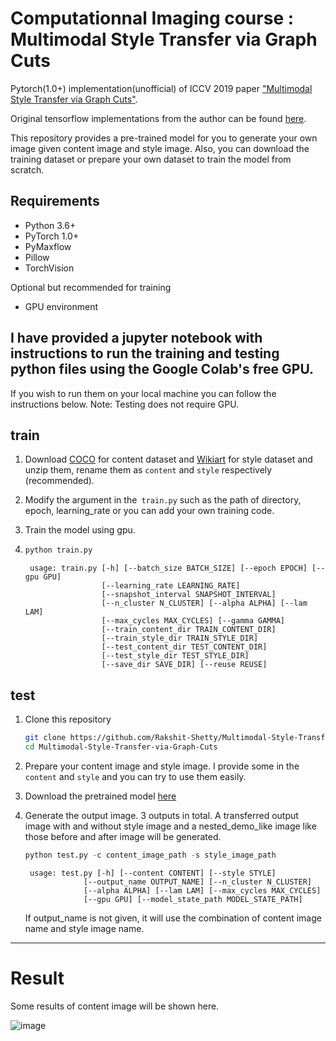 # Computationnal Imaging course : Multimodal Style Transfer via Graph Cuts
Pytorch(1.0+) implementation(unofficial) of ICCV 2019 paper ["Multimodal Style Transfer via Graph Cuts"](https://arxiv.org/abs/1904.04443).

Original tensorflow implementations from the author can be found [here](https://github.com/yulunzhang/MST).

This repository provides a pre-trained model for you to generate your own image given content image and style image. Also, you can download the training dataset or prepare your own dataset to train the model from scratch.

## Requirements

- Python 3.6+
- PyTorch 1.0+
- PyMaxflow
- Pillow
- TorchVision

Optional but recommended for training
- GPU environment 

## I have provided a jupyter notebook with instructions to run the training and testing python files using the Google Colab's free GPU. 
If you wish to run them on your local machine you can follow the instructions below.
Note: Testing does not require GPU.

## train

1. Download [COCO](http://cocodataset.org/#download) for content dataset and [Wikiart](https://www.kaggle.com/c/painter-by-numbers) for style dataset and unzip them, rename them as `content` and `style` respectively (recommended).

2. Modify the argument in the` train.py` such as the path of directory, epoch, learning_rate or you can add your own training code.

3. Train the model using gpu.

4. ```python
   python train.py
   ```

   ```
    usage: train.py [-h] [--batch_size BATCH_SIZE] [--epoch EPOCH] [--gpu GPU]
                    [--learning_rate LEARNING_RATE]
                    [--snapshot_interval SNAPSHOT_INTERVAL]
                    [--n_cluster N_CLUSTER] [--alpha ALPHA] [--lam LAM]
                    [--max_cycles MAX_CYCLES] [--gamma GAMMA]
                    [--train_content_dir TRAIN_CONTENT_DIR]
                    [--train_style_dir TRAIN_STYLE_DIR]
                    [--test_content_dir TEST_CONTENT_DIR]
                    [--test_style_dir TEST_STYLE_DIR] 
                    [--save_dir SAVE_DIR] [--reuse REUSE]
   ```

## test

1. Clone this repository 

   ```bash
   git clone https://github.com/Rakshit-Shetty/Multimodal-Style-Transfer-via-Graph-Cuts.git
   cd Multimodal-Style-Transfer-via-Graph-Cuts
   ```

2. Prepare your content image and style image. I provide some in the `content` and `style` and you can try to use them easily.

3. Download the pretrained model [here](https://drive.google.com/)

4. Generate the output image. 3 outputs in total. A transferred output image with and without style image and a nested_demo_like image like those before and after image will be generated.

   ```python
   python test.py -c content_image_path -s style_image_path
   ```

   ```
    usage: test.py [-h] [--content CONTENT] [--style STYLE]
                [--output_name OUTPUT_NAME] [--n_cluster N_CLUSTER]
                [--alpha ALPHA] [--lam LAM] [--max_cycles MAX_CYCLES]
                [--gpu GPU] [--model_state_path MODEL_STATE_PATH]
   ```

   If output_name is not given, it will use the combination of content image name and style image name.


------


# Result

Some results of content image will be shown here.

![image](https://github.com)
